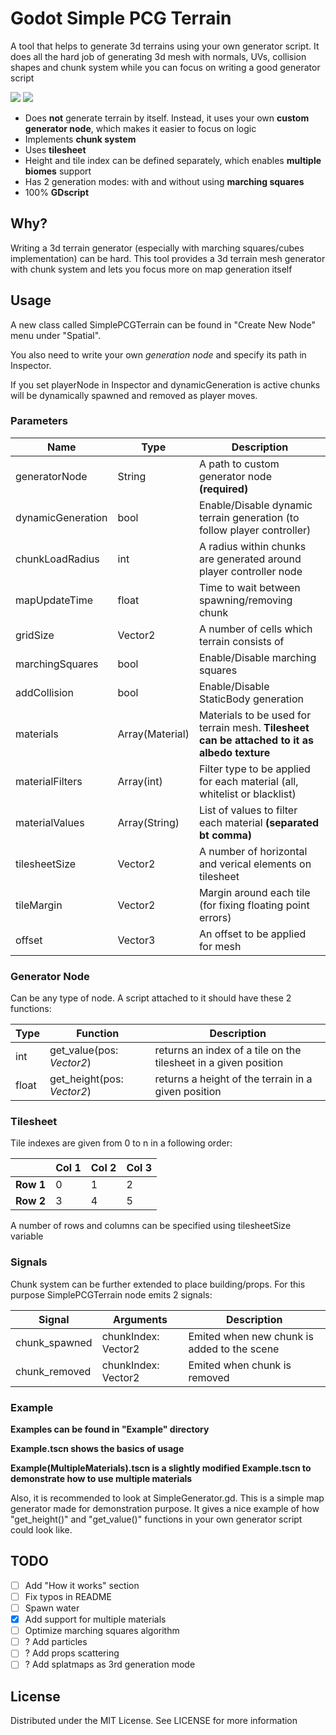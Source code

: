 # Godot Simple PCG Terrain

A tool that helps to generate 3d terrains using your own generator script.
It does all the hard job of generating 3d mesh with normals, UVs, collision shapes and chunk system 
while you can focus on writing a good generator script

<img src="https://i.imgur.com/zpNxsYH.gif"/>

<img src="https://i.imgur.com/K75yMkr.gif"/>

* Does **not** generate terrain by itself. Instead, it uses your own **custom generator node**, which makes it easier to focus on logic
* Implements **chunk system**
* Uses **tilesheet**
* Height and tile index can be defined separately, which enables **multiple biomes** support
* Has 2 generation modes: with and without using **marching squares**
* 100% **GDscript**

## Why?
Writing a 3d terrain generator (especially with marching squares/cubes implementation) can be hard.
This tool provides a 3d terrain mesh generator with chunk system and lets you focus more on map generation itself

## Usage
A new class called SimplePCGTerrain can be found in "Create New Node" menu under "Spatial".


You also need to write your own *generation node* and specify its path in Inspector.


If you set playerNode in Inspector and dynamicGeneration is active chunks will be dynamically spawned and removed as player moves.

### Parameters

| Name | Type | Description |
| --- | --- | --- |
| generatorNode | String | A path to custom generator node **(required)**|
| dynamicGeneration | bool | Enable/Disable dynamic terrain generation (to follow player controller) |
| chunkLoadRadius | int | A radius within chunks are generated around player controller node |
| mapUpdateTime | float | Time to wait between spawning/removing chunk |
| gridSize | Vector2 | A number of cells which terrain consists of |
| marchingSquares | bool | Enable/Disable marching squares |
| addCollision | bool | Enable/Disable StaticBody generation |
| materials | Array(Material) | Materials to be used for terrain mesh. **Tilesheet can be attached to it as albedo texture** |
| materialFilters | Array(int) | Filter type to be applied for each material (all, whitelist or blacklist) |
| materialValues | Array(String) | List of values to filter each material **(separated bt comma)** |
| tilesheetSize | Vector2 | A number of horizontal and verical elements on tilesheet |
| tileMargin | Vector2 | Margin around each tile (for fixing floating point errors) |
| offset | Vector3 | An offset to be applied for mesh |

### Generator Node
Can be any type of node. A script attached to it should have these 2 functions:

| Type | Function | Description |
| --- | --- | --- |
|int | get_value(pos: *Vector2*) | returns an index of a tile on the tilesheet in a given position |
|float | get_height(pos: *Vector2*) | returns a height of the terrain in a given position |

### Tilesheet
Tile indexes are given from 0 to n in a following order:


|     | Col 1 | Col 2 | Col 3 |
| --- | --- | --- | --- |
| **Row 1** | 0 | 1 | 2 |
| **Row 2** | 3 | 4 | 5 |

A number of rows and columns can be specified using tilesheetSize variable

### Signals
Chunk system can be further extended to place building/props. For this purpose SimplePCGTerrain node emits 2 signals:

| Signal | Arguments | Description |
| --- | --- | --- |
| chunk_spawned | chunkIndex: Vector2 | Emited when new chunk is added to the scene |
| chunk_removed | chunkIndex: Vector2 | Emited when chunk is removed |


### Example
**Examples can be found in "Example" directory**

**Example.tscn shows the basics of usage**

**Example(MultipleMaterials).tscn is a slightly modified Example.tscn to demonstrate how to use multiple materials**

Also, it is recommended to look at SimpleGenerator.gd. This is a simple map generator made for demonstration purpose. 
It gives a nice example of how "get_height()" and "get_value()" functions in your own generator script could look like.

## TODO

- [ ] Add "How it works" section
- [ ] Fix typos in README
- [ ] Spawn water
- [X] Add support for multiple materials
- [ ] Optimize marching squares algorithm
- [ ] ? Add particles
- [ ] ? Add props scattering
- [ ] ? Add splatmaps as 3rd generation mode

## License
Distributed under the MIT License. See LICENSE for more information
